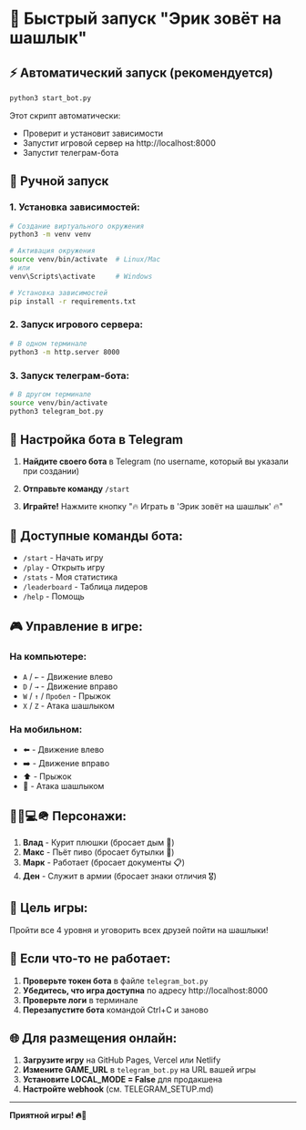 # 🚀 Быстрый запуск "Эрик зовёт на шашлык"

## ⚡ Автоматический запуск (рекомендуется)

```bash
python3 start_bot.py
```

Этот скрипт автоматически:
- Проверит и установит зависимости
- Запустит игровой сервер на http://localhost:8000
- Запустит телеграм-бота

## 🔧 Ручной запуск

### 1. Установка зависимостей:
```bash
# Создание виртуального окружения
python3 -m venv venv

# Активация окружения
source venv/bin/activate  # Linux/Mac
# или
venv\Scripts\activate     # Windows

# Установка зависимостей
pip install -r requirements.txt
```

### 2. Запуск игрового сервера:
```bash
# В одном терминале
python3 -m http.server 8000
```

### 3. Запуск телеграм-бота:
```bash
# В другом терминале
source venv/bin/activate
python3 telegram_bot.py
```

## 🤖 Настройка бота в Telegram

1. **Найдите своего бота** в Telegram (по username, который вы указали при создании)

2. **Отправьте команду** `/start`

3. **Играйте!** Нажмите кнопку "🔥 Играть в 'Эрик зовёт на шашлык' 🔥"

## 📱 Доступные команды бота:

- `/start` - Начать игру
- `/play` - Открыть игру  
- `/stats` - Моя статистика
- `/leaderboard` - Таблица лидеров
- `/help` - Помощь

## 🎮 Управление в игре:

### На компьютере:
- `A` / `←` - Движение влево
- `D` / `→` - Движение вправо  
- `W` / `↑` / `Пробел` - Прыжок
- `X` / `Z` - Атака шашлыком

### На мобильном:
- ⬅️ - Движение влево
- ➡️ - Движение вправо
- ⬆️ - Прыжок
- 🍖 - Атака шашлыком

## 🚬🍺💻🪖 Персонажи:

1. **Влад** - Курит плюшки (бросает дым 💨)
2. **Макс** - Пьёт пиво (бросает бутылки 🍻)
3. **Марк** - Работает (бросает документы 📋) 
4. **Ден** - Служит в армии (бросает знаки отличия 🎖️)

## 🎯 Цель игры:

Пройти все 4 уровня и уговорить всех друзей пойти на шашлыки!

## 🔧 Если что-то не работает:

1. **Проверьте токен бота** в файле `telegram_bot.py`
2. **Убедитесь, что игра доступна** по адресу http://localhost:8000
3. **Проверьте логи** в терминале
4. **Перезапустите бота** командой Ctrl+C и заново

## 🌐 Для размещения онлайн:

1. **Загрузите игру** на GitHub Pages, Vercel или Netlify
2. **Измените GAME_URL** в `telegram_bot.py` на URL вашей игры  
3. **Установите LOCAL_MODE = False** для продакшена
4. **Настройте webhook** (см. TELEGRAM_SETUP.md)

---

**Приятной игры! 🔥🍖** 